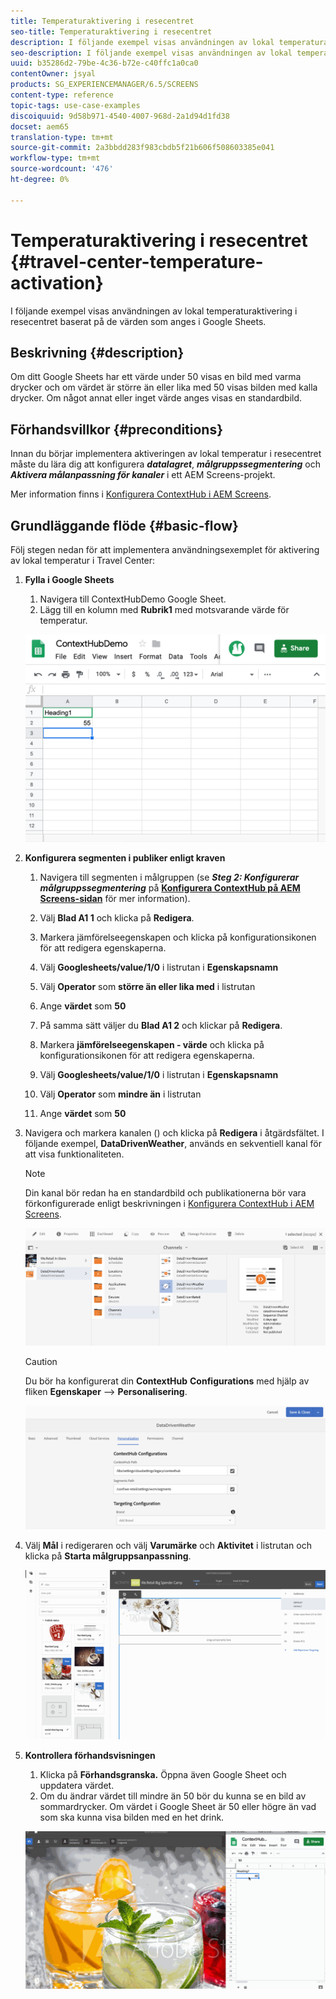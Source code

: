 ```yaml
---
title: Temperaturaktivering i resecentret
seo-title: Temperaturaktivering i resecentret
description: I följande exempel visas användningen av lokal temperaturaktivering i resecentret baserat på de värden som anges i Google Sheets.
seo-description: I följande exempel visas användningen av lokal temperaturaktivering i resecentret baserat på de värden som anges i Google Sheets.
uuid: b35286d2-79be-4c36-b72e-c40ffc1a0ca0
contentOwner: jsyal
products: SG_EXPERIENCEMANAGER/6.5/SCREENS
content-type: reference
topic-tags: use-case-examples
discoiquuid: 9d58b971-4540-4007-968d-2a1d94d1fd38
docset: aem65
translation-type: tm+mt
source-git-commit: 2a3bbdd283f983cbdb5f21b606f508603385e041
workflow-type: tm+mt
source-wordcount: '476'
ht-degree: 0%

---
```



# Temperaturaktivering i resecentret {#travel-center-temperature-activation}

I följande exempel visas användningen av lokal temperaturaktivering i resecentret baserat på de värden som anges i Google Sheets.

## Beskrivning {#description}

Om ditt Google Sheets har ett värde under 50 visas en bild med varma drycker och om värdet är större än eller lika med 50 visas bilden med kalla drycker. Om något annat eller inget värde anges visas en standardbild.

## Förhandsvillkor {#preconditions}

Innan du börjar implementera aktiveringen av lokal temperatur i resecentret måste du lära dig att konfigurera ***datalagret***, ***målgruppssegmentering*** och ***Aktivera målanpassning för kanaler*** i ett AEM Screens-projekt.

Mer information finns i [Konfigurera ContextHub i AEM Screens](configuring-context-hub.md).

## Grundläggande flöde {#basic-flow}

Följ stegen nedan för att implementera användningsexemplet för aktivering av lokal temperatur i Travel Center:

1. **Fylla i Google Sheets**

   1. Navigera till ContextHubDemo Google Sheet.
   1. Lägg till en kolumn med **Rubrik1** med motsvarande värde för temperatur.

   ![screen_shot_2019-05-08at112911am](assets/screen_shot_2019-05-08at112911am.png)

1. **Konfigurera segmenten i publiker enligt kraven**

   1. Navigera till segmenten i målgruppen (se ***Steg 2: Konfigurerar målgruppssegmentering*** på **[Konfigurera ContextHub på AEM Screens-sidan](configuring-context-hub.md)** för mer information).

   1. Välj **Blad A1 1** och klicka på **Redigera**.

   1. Markera jämförelseegenskapen och klicka på konfigurationsikonen för att redigera egenskaperna.
   1. Välj **Googlesheets/value/1/0** i listrutan i **Egenskapsnamn**

   1. Välj **Operator** som **större än eller lika med** i listrutan

   1. Ange **värdet** som **50**

   1. På samma sätt väljer du **Blad A1 2** och klickar på **Redigera**.

   1. Markera **jämförelseegenskapen - värde** och klicka på konfigurationsikonen för att redigera egenskaperna.
   1. Välj **Googlesheets/value/1/0** i listrutan i **Egenskapsnamn**

   1. Välj **Operator** som **mindre än** i listrutan

   1. Ange **värdet** som **50**

1. Navigera och markera kanalen () och klicka på **Redigera** i åtgärdsfältet. I följande exempel, **DataDrivenWeather**, används en sekventiell kanal för att visa funktionaliteten.

   >[!NOTE]
   >
   >Din kanal bör redan ha en standardbild och publikationerna bör vara förkonfigurerade enligt beskrivningen i [Konfigurera ContextHub i AEM Screens](configuring-context-hub.md).

   ![screen_shot_2019-05-08at113022am](assets/screen_shot_2019-05-08at113022am.png)

   >[!CAUTION]
   >
   >Du bör ha konfigurerat din **ContextHub** **Configurations** med hjälp av fliken **Egenskaper** —> **Personalisering**.

   ![screen_shot_2019-05-08at114106am](assets/screen_shot_2019-05-08at114106am.png)

1. Välj **Mål** i redigeraren och välj **Varumärke** och **Aktivitet** i listrutan och klicka på **Starta målgruppsanpassning**.

   ![new_activity3](assets/new_activity3.gif)

1. **Kontrollera förhandsvisningen**

   1. Klicka på **Förhandsgranska.** Öppna även Google Sheet och uppdatera värdet.
   1. Om du ändrar värdet till mindre än 50 bör du kunna se en bild av sommardrycker. Om värdet i Google Sheet är 50 eller högre än vad som ska kunna visa bilden med en het drink.

   ![result3](assets/result3.gif)


